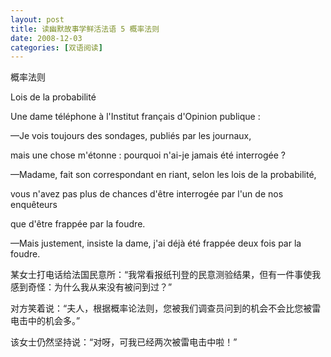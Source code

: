 ```yaml
---
layout: post
title: 读幽默故事学鲜活法语 5 概率法则
date: 2008-12-03
categories: [双语阅读]  
---
```


概率法则

Lois de la probabilité



Une dame téléphone à l'Institut français d'Opinion publique :

—Je vois toujours des sondages, publiés par les journaux,

mais une chose m'étonne : pourquoi n'ai-je jamais été interrogée ?

—Madame, fait son correspondant en riant, selon les lois de la probabilité,

vous n'avez pas plus de chances d'être interrogée par l'un de nos enquêteurs

que d'être frappée par la foudre.

—Mais justement, insiste la dame, j'ai déjà été frappée deux fois par la foudre.



某女士打电话给法国民意所：“我常看报纸刊登的民意测验结果，但有一件事使我感到奇怪：为什么我从来没有被问到过？”

对方笑着说：“夫人，根据概率论法则，您被我们调查员问到的机会不会比您被雷电击中的机会多。”

该女士仍然坚持说：“对呀，可我已经两次被雷电击中啦！”
